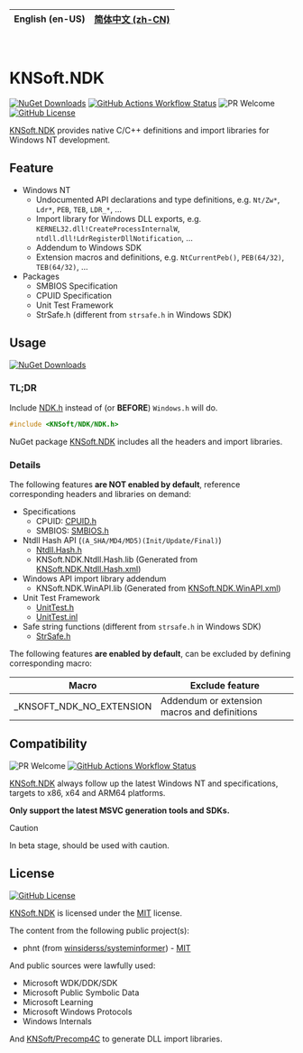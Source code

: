 | **English (en-US)** | [简体中文 (zh-CN)](https://github.com/KNSoft/KNSoft.NDK/blob/main/README.zh-CN.md) |
| --- | --- |

<br>

# KNSoft.NDK

[![NuGet Downloads](https://img.shields.io/nuget/dt/KNSoft.NDK)](https://www.nuget.org/packages/KNSoft.NDK) [![GitHub Actions Workflow Status](https://img.shields.io/github/actions/workflow/status/KNSoft/KNSoft.NDK/msbuild.yml)](https://github.com/KNSoft/KNSoft.NDK/actions/workflows/msbuild.yml) ![PR Welcome](https://img.shields.io/badge/PR-welcome-0688CB.svg) [![GitHub License](https://img.shields.io/github/license/KNSoft/KNSoft.NDK)](https://github.com/KNSoft/KNSoft.NDK/blob/main/LICENSE)

[KNSoft.NDK](https://github.com/KNSoft/KNSoft.NDK) provides native C/C++ definitions and import libraries for Windows NT development.

## Feature

- Windows NT
  - Undocumented API declarations and type definitions, e.g. `Nt/Zw*`, `Ldr*`, `PEB`, `TEB`, `LDR_*`, ...
  - Import library for Windows DLL exports, e.g. `KERNEL32.dll!CreateProcessInternalW`, `ntdll.dll!LdrRegisterDllNotification`, ...
  - Addendum to Windows SDK
  - Extension macros and definitions, e.g. `NtCurrentPeb()`, `PEB(64/32)`, `TEB(64/32)`, ...
- Packages
  - SMBIOS Specification
  - CPUID Specification
  - Unit Test Framework
  - StrSafe.h (different from `strsafe.h` in Windows SDK)

## Usage

[![NuGet Downloads](https://img.shields.io/nuget/dt/KNSoft.NDK)](https://www.nuget.org/packages/KNSoft.NDK)

### TL;DR

Include [NDK.h](https://github.com/KNSoft/KNSoft.NDK/blob/main/Source/Include/KNSoft/NDK/NDK.h) instead of (or **BEFORE**) `Windows.h` will do.
```C
#include <KNSoft/NDK/NDK.h>
```

NuGet package [KNSoft.NDK](https://www.nuget.org/packages/KNSoft.NDK) includes all the headers and import libraries.

### Details

The following features **are NOT enabled by default**, reference corresponding headers and libraries on demand:

- Specifications
  - CPUID: [CPUID.h](https://github.com/KNSoft/KNSoft.NDK/blob/main/Source/Include/KNSoft/NDK/Package/CPUID.h)
  - SMBIOS: [SMBIOS.h](https://github.com/KNSoft/KNSoft.NDK/blob/main/Source/Include/KNSoft/NDK/Package/SMBIOS.h)
- Ntdll Hash API (`(A_SHA/MD4/MD5)(Init/Update/Final)`)
  - [Ntdll.Hash.h](https://github.com/KNSoft/KNSoft.NDK/blob/main/Source/Include/KNSoft/NDK/Win32/API/Ntdll.Hash.h)
  - KNSoft.NDK.Ntdll.Hash.lib (Generated from [KNSoft.NDK.Ntdll.Hash.xml](https://github.com/KNSoft/KNSoft.NDK/blob/main/Source/KNSoft.NDK/WinAPI/KNSoft.NDK.Ntdll.Hash.xml))
- Windows API import library addendum
  - KNSoft.NDK.WinAPI.lib (Generated from [KNSoft.NDK.WinAPI.xml](https://github.com/KNSoft/KNSoft.NDK/blob/main/Source/KNSoft.NDK/WinAPI/KNSoft.NDK.WinAPI.xml))
- Unit Test Framework
  - [UnitTest.h](https://github.com/KNSoft/KNSoft.NDK/blob/main/Source/Include/KNSoft/NDK/Package/UnitTest.h)
  - [UnitTest.inl](https://github.com/KNSoft/KNSoft.NDK/blob/main/Source/Include/KNSoft/NDK/Package/UnitTest.inl)
- Safe string functions (different from `strsafe.h` in Windows SDK)
  - [StrSafe.h](https://github.com/KNSoft/KNSoft.NDK/blob/main/Source/Include/KNSoft/NDK/Package/StrSafe.h)

The following features **are enabled by default**, can be excluded by defining corresponding macro:

| Macro | Exclude feature |
| ---- | ---- |
| _KNSOFT_NDK_NO_EXTENSION | Addendum or extension macros and definitions |

## Compatibility

![PR Welcome](https://img.shields.io/badge/PR-welcome-0688CB.svg) [![GitHub Actions Workflow Status](https://img.shields.io/github/actions/workflow/status/KNSoft/KNSoft.NDK/msbuild.yml)](https://github.com/KNSoft/KNSoft.NDK/actions/workflows/msbuild.yml)

[KNSoft.NDK](https://github.com/KNSoft/KNSoft.NDK) always follow up the latest Windows NT and specifications, targets to x86, x64 and ARM64 platforms.

**Only support the latest MSVC generation tools and SDKs.**

> [!CAUTION]
> In beta stage, should be used with caution.

## License

[![GitHub License](https://img.shields.io/github/license/KNSoft/KNSoft.NDK)](https://github.com/KNSoft/KNSoft.NDK/blob/main/LICENSE)

[KNSoft.NDK](https://github.com/KNSoft/KNSoft.NDK) is licensed under the [MIT](https://github.com/KNSoft/KNSoft.NDK/blob/main/LICENSE) license.

The content from the following public project(s):
- phnt (from [winsiderss/systeminformer](https://github.com/winsiderss/systeminformer/tree/master/phnt)) - [MIT](https://github.com/winsiderss/phnt/blob/master/LICENSE)

And public sources were lawfully used:
- Microsoft WDK/DDK/SDK
- Microsoft Public Symbolic Data
- Microsoft Learning
- Microsoft Windows Protocols
- Windows Internals

And [KNSoft/Precomp4C](https://github.com/KNSoft/Precomp4C) to generate DLL import libraries.
